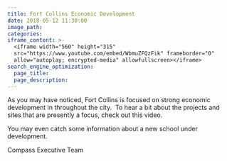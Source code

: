 ```yaml
---
title: Fort Collins Economic Development
date: 2018-05-12 11:30:00
image_path:
categories:
iframe_content: >-
  <iframe width="560" height="315"
  src="https://www.youtube.com/embed/WbmuZFQzFik" frameborder="0"
  allow="autoplay; encrypted-media" allowfullscreen></iframe>
search_engine_optimization:
  page_title:
  page_description:
---
```


As you may have noticed, Fort Collins is focused on strong economic development in throughout the city.  To hear a bit about the projects and sites that are presently a focus, check out this video.  

You may even catch some information about a new school under development.

Compass Executive Team
